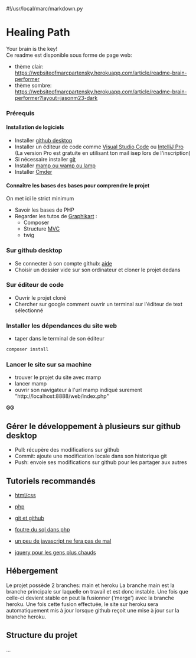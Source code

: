 #!/usr/local/marc/markdown.py

# Healing Path  
Your brain is the key!  
Ce readme est disponible sous forme de page web:
* thème clair: https://websiteofmarcpartensky.herokuapp.com/article/readme-brain-performer
* thème sombre: https://websiteofmarcpartensky.herokuapp.com/article/readme-brain-performer?layout=jasonm23-dark
  
### Prérequis  
  #### Installation de logiciels
 * Installer [github desktop](https://desktop.github.com/)  
 * Installer un éditeur de code comme [Visual Studio Code](https://code.visualstudio.com/) ou [IntelliJ Pro](https://www.jetbrains.com/fr-fr/idea/download/) (La version Pro est gratuite en utilisant ton mail isep lors de l'inscription)
 * Si nécessaire installer [git](https://git-scm.com/download/)  
 * Installer [mamp ou wamp ou lamp](https://www.mamp.info/en/windows/)  
 * Installer [Cmder](https://cmder.net/) 
  #### Connaître les bases des bases pour comprendre le projet
  On met ici le strict minimum
  * Savoir les bases de PHP
 * Regarder les tutos de [Graphikart](https://www.youtube.com/c/grafikart/playlists) :
	 * Composer
	 * Structure [MVC](https://www.youtube.com/watch?v=a3NZtp3FJEE&feature=emb_logo)
	 * twig
  
### Sur github desktop  
* Se connecter à son compte github: [ aide ]( https://docs.github.com/en/free-pro-team@latest/desktop/installing-and-configuring-github-desktop/setting-up-github-desktop)  
* Choisir un dossier vide sur son ordinateur et cloner le projet dedans  
  
### Sur éditeur de code  
* Ouvrir le projet cloné  
* Chercher sur google comment ouvrir un terminal sur l'éditeur de text sélectionné  
  
### Installer les dépendances du site web  
* taper dans le terminal de son éditeur  
```bash  
composer install  
```  
  
### Lancer le site sur sa machine  
* trouver le projet du site avec mamp  
* lancer mamp  
* ouvrir son navigateur à l'url mamp indiqué surement "http://localhost:8888/web/index.php"  
  
**GG**  
  
## Gérer le développement à plusieurs sur github desktop  
* Pull: récupère des modifications sur github  
* Commit: ajoute une modification locale dans son historique git  
* Push: envoie ses modifications sur github pour les partager aux autres  
  
  
## Tutoriels recommandés  
* [html/css](https://openclassrooms.com/fr/courses/1603881-apprenez-a-creer-votre-site-web-avec-html5-et-css3)  
* [php](https://openclassrooms.com/fr/courses/918836-concevez-votre-site-web-avec-php-et-mysql)  
* [git et github](https://openclassrooms.com/fr/courses/5641721-utilisez-git-et-github-pour-vos-projets-de-developpement)  
  
* [foutre du sql dans php](https://openclassrooms.com/fr/courses/918836-concevez-votre-site-web-avec-php-et-mysql)  
* [un peu de javascript ne fera pas de mal](https://openclassrooms.com/fr/courses/1916641-dynamisez-vos-sites-web-avec-javascript/2725486-tp-un-formulaire-interactif)  
* [jquery pour les gens plus chauds](https://openclassrooms.com/fr/courses/1567926-un-site-web-dynamique-avec-jquery)  

## Hébergement
Le projet possède 2 branches: main et heroku
La branche main est la branche principale sur laquelle on travail et est donc instable. Une fois que celle-ci devient stable on peut la fusionner ('merge') avec la branche heroku.
Une fois cette fusion effectuée, le site sur heroku sera automatiquement mis à jour lorsque github reçoit une mise à jour sur la branche heroku.

## Structure du projet
...
